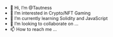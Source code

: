 - 👋 Hi, I’m @Tautness
- 👀 I’m interested in Crypto/NFT Gaming
- 🌱 I’m currently learning Solidity and JavaScript
- 💞️ I’m looking to collaborate on ...
- 📫 How to reach me ...

<!---
Tautness/Tautness is a ✨ special ✨ repository because its `README.md` (this file) appears on your GitHub profile.
You can click the Preview link to take a look at your changes.
--->
